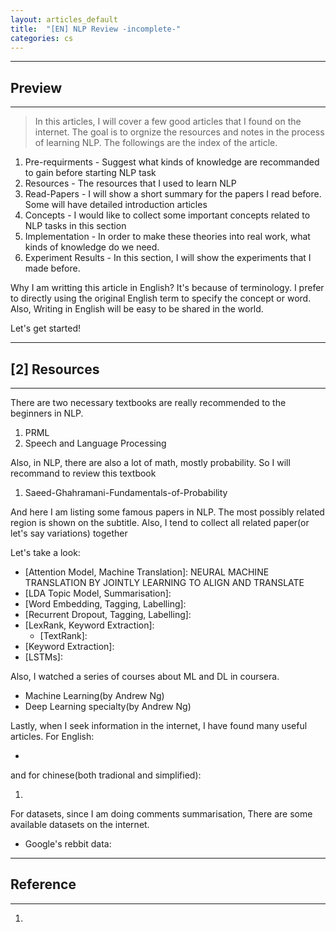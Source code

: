 ```yaml
---
layout: articles_default
title:  "[EN] NLP Review -incomplete-"
categories: cs
---
```


---
## Preview
---

>In this articles, I will cover a few good articles that I found on the internet. The goal is to orgnize the resources and notes in the process of learning NLP. The followings are the index of the article.

1. Pre-requirments - Suggest what kinds of knowledge are recommanded to gain before starting NLP task
2. Resources - The resources that I used to learn NLP
3. Read-Papers - I will show a short summary for the papers I read before. Some will have detailed introduction articles
4. Concepts - I would like to collect some important concepts related to NLP tasks in this section
5. Implementation - In order to make these theories into real work, what kinds of knowledge do we need.
6. Experiment Results - In this section, I will show the experiments that I made before.

Why I am writting this article in English? It's because of terminology. I prefer to directly using the original English term to specify the concept or word. Also, Writing in English will be easy to be shared in the world.

Let's get started!

---
## [2] Resources
---

There are two necessary textbooks are really recommended to the beginners in NLP.

1. PRML
2. Speech and Language Processing

Also, in NLP, there are also a lot of math, mostly probability. So I will recommand to review this textbook

1. Saeed-Ghahramani-Fundamentals-of-Probability

And here I am listing some famous papers in NLP. The most possibly related region is shown on the subtitle. Also, I tend to collect all related paper(or let's say variations) together

Let's take a look:

- [Attention Model, Machine Translation]: NEURAL MACHINE TRANSLATION BY JOINTLY LEARNING TO ALIGN AND TRANSLATE
- [LDA Topic Model, Summarisation]: 
- [Word Embedding, Tagging, Labelling]:
- [Recurrent Dropout, Tagging, Labelling]:
- [LexRank, Keyword Extraction]:
	- [TextRank]: 
- [Keyword Extraction]:
- [LSTMs]:

Also, I watched a series of courses about ML and DL in coursera.

- Machine Learning(by Andrew Ng)
- Deep Learning specialty(by Andrew Ng)

Lastly, when I seek information in the internet, I have found many useful articles. For English:

- 

and for chinese(both tradional and simplified):

1.

For datasets, since I am doing comments summarisation, There are some available datasets on the internet.

- Google's rebbit data: 

---
## Reference
---

1. 